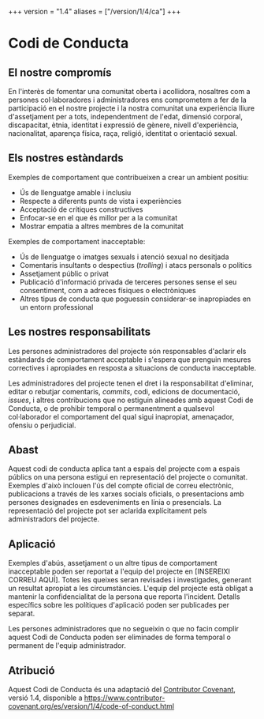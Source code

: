 +++
version = "1.4"
aliases = ["/version/1/4/ca"]
+++

# Codi de Conducta

## El nostre compromís

En l'interès de fomentar una comunitat oberta i acollidora, nosaltres com a persones col·laboradores i administradores ens comprometem a fer de la participació en el nostre projecte i la nostra comunitat una experiència lliure d'assetjament per a tots, independentment de l'edat, dimensió corporal, discapacitat, ètnia, identitat i expressió de gènere, nivell d'experiència, nacionalitat, aparença física, raça, religió, identitat o orientació sexual.

## Els nostres estàndards

Exemples de comportament que contribueixen a crear un ambient positiu:

* Ús de llenguatge amable i inclusiu
* Respecte a diferents punts de vista i experiències
* Acceptació de crítiques constructives
* Enfocar-se en el que és millor per a la comunitat
* Mostrar empatia a altres membres de la comunitat

Exemples de comportament inacceptable:

* Ús de llenguatge o imatges sexuals i atenció sexual no desitjada
* Comentaris insultants o despectius (*trolling*) i atacs personals o polítics
* Assetjament públic o privat
* Publicació d'informació privada de terceres persones sense el seu consentiment, com a adreces físiques o electròniques
* Altres tipus de conducta que poguessin considerar-se inapropiades en un entorn professional

## Les nostres responsabilitats

Les persones administradores del projecte són responsables d'aclarir els estàndards de comportament acceptable i s'espera que prenguin mesures correctives i apropiades en resposta a situacions de conducta inacceptable. 

Les administradores del projecte tenen el dret i la responsabilitat d'eliminar, editar o rebutjar comentaris, *commits*, codi, edicions de documentació, *issues*, i altres contribucions que no estiguin alineades amb aquest Codi de Conducta, o de prohibir temporal o permanentment a qualsevol col·laborador el comportament del qual sigui inapropiat, amenaçador, ofensiu o perjudicial.

## Abast

Aquest codi de conducta aplica tant a espais del projecte com a espais públics on una persona estigui en representació del projecte o comunitat. Exemples d'això inclouen l'ús del compte oficial de correu electrònic, publicacions a través de les xarxes socials oficials, o presentacions amb persones designades en esdeveniments en línia o presencials. La representació del projecte pot ser aclarida explícitament pels administradors del projecte.
 
## Aplicació

Exemples d'abús, assetjament o un altre tipus de comportament inacceptable poden ser reportat a l'equip del projecte en [INSEREIXI CORREU AQUÍ]. Totes les queixes seran revisades i investigades, generant un resultat apropiat a les circumstàncies. L'equip del projecte està obligat a mantenir la confidencialitat de la persona que reporta l'incident. Detalls específics sobre les polítiques d'aplicació poden ser publicades per separat.

Les persones administradores que no segueixin o que no facin complir aquest Codi de Conducta poden ser eliminades de forma temporal o permanent de l'equip administrador.

## Atribució

Aquest Codi de Conducta és una adaptació del [Contributor Covenant][homepage], versió 1.4, disponible a https://www.contributor-covenant.org/es/version/1/4/code-of-conduct.html

[homepage]: https://www.contributor-covenant.org
